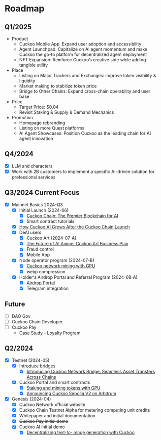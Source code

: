 # Roadmap

## Q1/2025

* Product
  * Cuckoo Mobile App: Expand user adoption and accessibility
  * Agent Launchpad: Capitalize on AI agent momentum and make Cuckoo the go-to platform for decentralized agent deployment
  * NFT Expansion: Reinforce Cuckoo’s creative side while adding tangible utility
* Place
  * Listing on Major Trackers and Exchanges: improve token visibility & liquidity
  * Market making to stabilize token price
  * Bridge to Other Chains: Expand cross-chain operability and user base
* Price
  * Target Price: $0.04
  * Revisit Staking & Supply & Demand Mechanics
* Promotion
  * Homepage rebranding
  * Listing on more Quest platforms
  * AI Agent Showcases: Position Cuckoo as the leading chain for AI agent innovation

## Q4/2024

* [x] LLM and characters
* [x] Work with 2B customers to implement a specific AI-driven solution for professional services

## Q3/2024 Current Focus

- [x] Mainnet Basics 2024-Q3
  - [x] Initial Launch (2024-06)
    - [x] [Cuckoo Chain: The Premier Blockchain for AI](/blog/2024/06/24/cuckoo-the-blockchain-for-ai)
    - [x] Smart contract tutorials
  - [x] [How Cuckoo AI Grows After the Cuckoo Chain Launch](/blog/2024/06/28/how-does-cuckoo-grow-after-cuckoo-chain-launch)
  - [x] DeAI users
    - [x] Cuckoo Art (2024-07-A)
    - [x] [The Future of AI Anime: Cuckoo Art Business Plan](/future-releases/generative-art)
    - [x] Fraud control
    - [x] Mobile App
  - [x] Node operator program (2024-07-B)
    - [x] [Cuckoo network mining with GPU](/blog/2024/07/15/cuckoo-network-mining-gpu-july-2024)
    - [x] webp compression
  - [x] Holder's Airdrop Portal and Referral Program (2024-08-A)
    - [x] [Airdrop Portal](/blog/2024/07/25/cuckoo-network-airdrop-portal)
    - [x] Telegram integration

## Future

- [ ] DAO Gov
- [ ] Cuckoo Chain Developer
- [ ] Cuckoo Pay
  - [Case Study - Loyalty Program](/future-releases/cuckoo-pay-loyalty-program)

## Q2/2024

- [x] Testnet (2024-05)
  - [x] Introduce bridges
    - [x] [Introducing Cuckoo Network Bridge: Seamless Asset Transfers Across Chains](/blog/2024/07/01/cuckoo-network-bridge-seamless-asset-transfers)
  - [x] Cuckoo Portal and smart contracts
    - [x] [Staking and mining tokens with GPU](https://cuckoo.network/blog/2024/04/20/staking-and-mining-tokens-with-gpu)
    - [x] [Announcing Cuckoo Sepolia V2 on Arbitrum](https://cuckoo.network/blog/2024/06/11/testnet-sepolia-v2)
- [x] Genesis (2024-04)
  - [x] Cuckoo Network official website
  - [x] Cuckoo Chain Testnet Alpha for metering computing unit credits
  - [x] Whitepaper and initial documentation
  - [x] ~~Cuckoo Pay initial demo~~
  - [x] Cuckoo AI initial demo
    - [x] [Decentralizing text-to-image generation with Cuckoo](https://cuckoo.network/blog/2024/04/13/decentralizing-text-to-image-generation)
